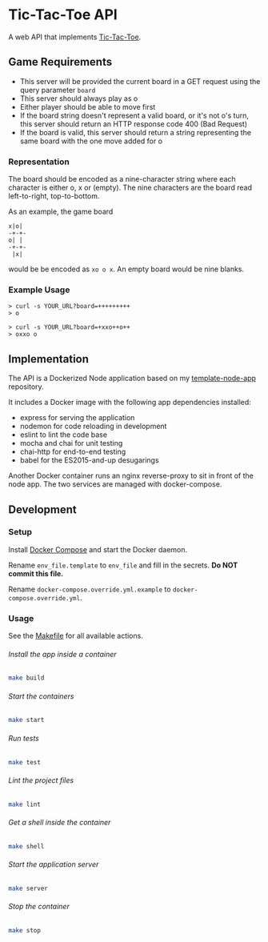 # Tic-Tac-Toe API

A web API that implements [Tic-Tac-Toe](https://www.exploratorium.edu/brain_explorer/tictactoe.html).

## Game Requirements

-   This server will be provided the current board in a GET request using the query parameter `board`
-   This server should always play as o
-   Either player should be able to move first
-   If the board string doesn't represent a valid board, or it's not o's turn, this server should return an HTTP response code 400 (Bad Request)
-   If the board is valid, this server should return a string representing the same board with the one move added for o

### Representation

The board should be encoded as a nine-character string where each character is either o, x or (empty). The nine characters are the board read left-to-right, top-to-bottom.

As an example, the game board

```
x|o|
-+-+-
o| |
-+-+-
 |x|
```

would be be encoded as `xo o x`. An empty board would be nine blanks.

### Example Usage

```
> curl -s YOUR_URL?board=+++++++++
> o
```

```
> curl -s YOUR_URL?board=+xxo++o++
> oxxo o
```

## Implementation

The API is a Dockerized Node application based on my [template-node-app](https://github.com/p3zo/template-node-app) repository.

It includes a Docker image with the following app dependencies installed:

-   express for serving the application
-   nodemon for code reloading in development
-   eslint to lint the code base
-   mocha and chai for unit testing
-   chai-http for end-to-end testing
-   babel for the ES2015-and-up desugarings

Another Docker container runs an nginx reverse-proxy to sit in front of the node app. The two services are managed with docker-compose.

## Development

### Setup

Install [Docker Compose](https://docs.docker.com/compose/install) and start the Docker daemon.

Rename `env_file.template` to `env_file` and fill in the secrets. **Do NOT commit this file.**

Rename `docker-compose.override.yml.example` to `docker-compose.override.yml`.

### Usage

See the [Makefile](./Makefile) for all available actions.

###### Install the app inside a container

```bash
make build
```

###### Start the containers

```bash
make start
```

###### Run tests

```bash
make test
```

###### Lint the project files

```bash
make lint
```

###### Get a shell inside the container

```bash
make shell
```

###### Start the application server

```bash
make server
```

###### Stop the container

```bash
make stop
```
